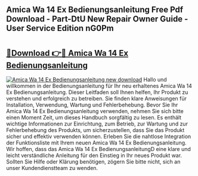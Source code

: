 ## Amica Wa 14 Ex Bedienungsanleitung Free Pdf Download - Part-DtU New Repair Owner Guide - User Service Edition nG0Pm

# <h2><a href="http://df1tyg.blite.top/?on=Amica+Wa+14+Ex+Bedienungsanleitung">🔗Download 👉🔴 Amica Wa 14 Ex Bedienungsanleitung</a></h2>

[![Amica Wa 14 Ex Bedienungsanleitung new download](https://i.imgur.com/lujVjoI.png)](http://df1tyg.blite.top/?on=Amica+Wa+14+Ex+Bedienungsanleitung)
Hallo und willkommen in der Bedienungsanleitung für Ihr neu erhaltenes Amica Wa 14 Ex Bedienungsanleitung. Dieser Leitfaden soll Ihnen helfen, Ihr Produkt zu verstehen und erfolgreich zu betreiben. Sie finden klare Anweisungen für Installation, Verwendung, Wartung und Fehlerbehebung. Bevor Sie Ihr Amica Wa 14 Ex Bedienungsanleitung verwenden, nehmen Sie sich bitte einen Moment Zeit, um dieses Handbuch sorgfältig zu lesen. Es enthält wichtige Informationen zur Einrichtung, zum Betrieb, zur Wartung und zur Fehlerbehebung des Produkts, um sicherzustellen, dass Sie das Produkt sicher und effektiv verwenden können. Erleben Sie die nahtlose Integration der Funktionsliste mit Ihrem neuen Amica Wa 14 Ex Bedienungsanleitung. Wir hoffen, dass das Amica Wa 14 Ex BedienungsanleitungD eine klare und leicht verständliche Anleitung für den Einstieg in Ihr neues Produkt war. Sollten Sie Hilfe oder Klärung benötigen, zögern Sie bitte nicht, sich an unser Kundendienstteam zu wenden.
